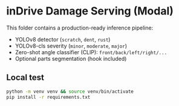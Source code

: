 # inDrive Damage Serving (Modal)

This folder contains a production-ready inference pipeline:
- YOLOv8 detector (`scratch`, `dent`, `rust`)
- YOLOv8-cls severity (`minor`, `moderate`, `major`)
- Zero-shot angle classifier (CLIP): `front/back/left/right/...`
- Optional parts segmentation (hook included)

## Local test
```bash
python -m venv venv && source venv/bin/activate
pip install -r requirements.txt
```
